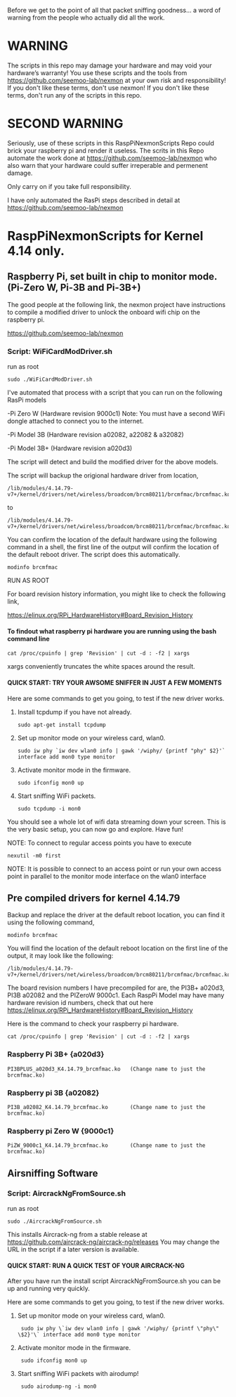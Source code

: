 Before we get to the point of all that packet sniffing goodness... a word of warning
from the people who actually did all the work.

# WARNING

The scripts in this repo may damage your hardware and may void your hardware’s warranty! 
You use these scripts and the tools from https://github.com/seemoo-lab/nexmon at your own risk and responsibility! 
If you don't like these terms, don't use nexmon!
If you don't like these terms, don't run any of the scripts in this repo.

# SECOND WARNING

Seriously, use of these scripts in this RaspPiNexmonScripts Repo could brick your raspberry pi and render it useless.
The scrits in this Repo automate the work done at https://github.com/seemoo-lab/nexmon who also warn that your hardware
could suffer irreperable and permenent damage.

Only carry on if you take full responsibility.

I have only automated the RasPi steps described in detail at https://github.com/seemoo-lab/nexmon


# RaspPiNexmonScripts for Kernel 4.14 only.

## Raspberry Pi, set built in chip to monitor mode. (Pi-Zero W, Pi-3B and Pi-3B+)

The good people at the following link, the nexmon project have instructions to 
compile a modified driver to unlock the onboard wifi chip on the raspberry pi.

https://github.com/seemoo-lab/nexmon

### Script:  WiFiCardModDriver.sh

run as root

	sudo ./WiFiCardModDriver.sh

I've automated that process with a script that you can run on the following RasPi models

-Pi Zero W (Hardware revision 9000c1)
 Note: You must have a second WiFi dongle attached to connect you to the internet.

-Pi Model 3B (Hardware revision a02082, a22082  & a32082)

-Pi Model 3B+ (Hardware revision a020d3)


The script will detect and build the modified driver for the above models.

The script will backup the origional hardware driver from location,

    /lib/modules/4.14.79-v7+/kernel/drivers/net/wireless/broadcom/brcm80211/brcmfmac/brcmfmac.ko
    
to

    /lib/modules/4.14.79-v7+/kernel/drivers/net/wireless/broadcom/brcm80211/brcmfmac/brcmfmac.ko.bkp
   
You can confirm the location of the default hardware using the following command in a shell,
the first line of the output will confirm the location of the default reboot driver. The script
does this automatically.

	modinfo brcmfmac
    

RUN AS ROOT

For board revision history information, you might like to check the following link,

https://elinux.org/RPi_HardwareHistory#Board_Revision_History

#### To findout what raspberry pi hardware you are running using the bash command line

    cat /proc/cpuinfo | grep 'Revision' | cut -d : -f2 | xargs

xargs conveniently truncates the white spaces around the result.

#### QUICK START: TRY YOUR AWSOME SNIFFER IN JUST A FEW MOMENTS 

Here are some commands to get you going, to test if the new driver works.
	
 1) Install tcpdump if you have not already.
	
        sudo apt-get install tcpdump
	
 2) Set up monitor mode on your wireless card, wlan0.
	
        sudo iw phy `iw dev wlan0 info | gawk '/wiphy/ {printf "phy" $2}'` interface add mon0 type monitor
	
 3) Activate monitor mode in the firmware.
 
        sudo ifconfig mon0 up
 
 4) Start sniffing WiFi packets.
	
        sudo tcpdump -i mon0
	
 
You should see a whole lot of wifi data streaming down your screen.
This is the very basic setup, you can now go and explore. Have fun!
	  
NOTE: To connect to regular access points you have to execute 

	nexutil -m0 first
	
NOTE: It is possible to connect to an access point or run your own access point in parallel to the monitor mode interface on the wlan0 interface


## Pre compiled drivers for kernel 4.14.79

Backup and replace the driver at the default reboot location, you can find it using the following command,

	modinfo brcmfmac

You will find the location of the default reboot location on the first line of the output, it may look like the following:

    /lib/modules/4.14.79-v7+/kernel/drivers/net/wireless/broadcom/brcm80211/brcmfmac/brcmfmac.ko
    
 The board revision numbers I have precompiled for are, the PI3B+ a020d3,  PI3B a02082 and the PIZeroW 9000c1.
 Each RaspPi Model may have many hardware revision id numbers, check that out here https://elinux.org/RPi_HardwareHistory#Board_Revision_History
 
 Here is the command to check your raspberry pi hardware.
 
 	cat /proc/cpuinfo | grep 'Revision' | cut -d : -f2 | xargs
 
 

### Raspberry Pi 3B+ {a020d3}  

	PI3BPLUS_a020d3_K4.14.79_brcmfmac.ko   (Change name to just the brcmfmac.ko)
	
### Raspberry pi 3B  {a02082}

	PI3B_a02082_K4.14.79_brcmfmac.ko       (Change name to just the brcmfmac.ko)

### Raspberry pi Zero W  {9000c1}

	PiZW_9000c1_K4.14.79_brcmfmac.ko       (Change name to just the brcmfmac.ko) 

## Airsniffing Software

### Script:  AircrackNgFromSource.sh

run as root

	sudo ./AircrackNgFromSource.sh

This installs Aircrack-ng from a stable release at https://github.com/aircrack-ng/aircrack-ng/releases
You may change the URL in the script if a later version is available.

#### QUICK START: RUN A QUICK TEST OF YOUR AIRCRACK-NG

After you have run the install script AircrackNgFromSource.sh you can be up and running very quickly.

Here are some commands to get you going, to test if the new driver works.
		
							
1) Set up monitor mode on your wireless card, wlan0.
												   
		sudo iw phy \`iw dev wlan0 info | gawk '/wiphy/ {printf \"phy\" \$2}'\` interface add mon0 type monitor
												   	
2) Activate monitor mode in the firmware.

		sudo ifconfig mon0 up
	
3) Start sniffing WiFi packets with airodump!
			
		sudo airodump-ng -i mon0


